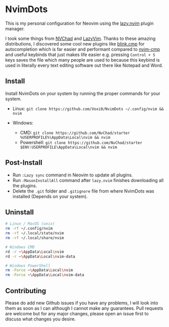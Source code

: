 # NvimDots
This is my personal configuration for Neovim using the <a href="https://github.com/folke/lazy.nvim">lazy.nvim</a> plugin manager.

I took some things from <a href="https://nvchad.com/">NVChad</a> and <a href="https://www.lazyvim.org/">LazyVim</a>.
Thanks to these amazing distributions, I discovered some cool new plugins like <a href="https://github.com/Saghen/blink.cmp">blink.cmp</a>
for autocompletion which is far easier and performant compared to <a href="https://github.com/hrsh7th/nvim-cmp">nvim-cmp</a>
and useful keybinds that just makes life easier e.g. pressing `Control + S` keys saves the file which many people are used to because this keybind is used
in literally every text editing software out there like Notepad and Word.

## Install
Install NvimDots on your system by running the proper commands for your system.

- Linux: `git clone https://github.com/Voxi0/NvimDots ~/.config/nvim && nvim`

- Windows:
    - CMD: `git clone https://github.com/NvChad/starter %USERPROFILE%\AppData\Local\nvim && nvim`
    - Powershell: `git clone https://github.com/NvChad/starter $ENV:USERPROFILE\AppData\Local\nvim && nvim`

## Post-Install
- Run `:Lazy sync` command in Neovim to update all plugins.
- Run `:MasonInstallAll` command after `lazy.nvim` finishes downloading all the plugins.
- Delete the `.git` folder and `.gitignore` file from where NvimDots was installed (Depends on your system).

## Uninstall
```bash
# Linux / MacOS (unix)
rm -rf ~/.config/nvim
rm -rf ~/.local/state/nvim
rm -rf ~/.local/share/nvim

# Windows CMD
rd -r ~\AppData\Local\nvim
rd -r ~\AppData\Local\nvim-data

# Windows PowerShell
rm -Force ~\AppData\Local\nvim
rm -Force ~\AppData\Local\nvim-data
```

## Contributing
Please do add new Github issues if you have any problems, I will look into them as soon as I can although I cannot make any guarantees. Pull requests are
welcome but for any major changes, please open an issue first to discuss what changes you desire.
